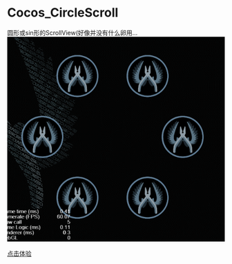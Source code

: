 # Cocos_CircleScroll

圆形或sin形的ScrollView(好像并没有什么卵用...
![img](./GIF3.gif)

<a href="http://xyxy_tech.gitee.io/cocos_circlescroll/web-mobile/index.html">点击体验</a>
